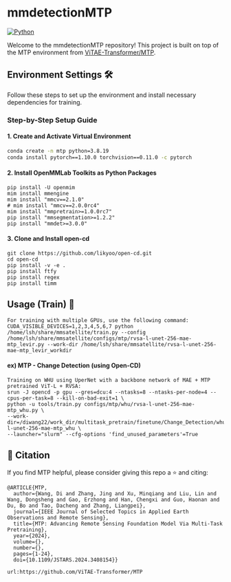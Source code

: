 # mmdetectionMTP
[![Python](https://img.shields.io/badge/Python-3776AB?style=flat&logo=Python&logoColor=white)](https://www.python.org/)

Welcome to the mmdetectionMTP repository! This project is built on top of the MTP environment from [ViTAE-Transformer/MTP](https://github.com/ViTAE-Transformer/MTP).

## Environment Settings 🛠️
Follow these steps to set up the environment and install necessary dependencies for training.

### Step-by-Step Setup Guide

#### 1. Create and Activate Virtual Environment
```bash
conda create -n mtp python=3.8.19
conda install pytorch==1.10.0 torchvision==0.11.0 -c pytorch
```

#### 2. Install OpenMMLab Toolkits as Python Packages
```
pip install -U openmim
mim install mmengine
mim install "mmcv==2.1.0"
# mim install "mmcv==2.0.0rc4"
mim install "mmpretrain>=1.0.0rc7"
pip install "mmsegmentation>=1.2.2"
pip install "mmdet>=3.0.0"
```

#### 3. Clone and Install open-cd
```
git clone https://github.com/likyoo/open-cd.git
cd open-cd
pip install -v -e .
pip install ftfy
pip install regex
pip install timm
```

## Usage (Train) 🚀 
```
For training with multiple GPUs, use the following command:
CUDA_VISIBLE_DEVICES=1,2,3,4,5,6,7 python /home/lsh/share/mmsatellite/train.py --config /home/lsh/share/mmsatellite/configs/mtp/rvsa-l-unet-256-mae-mtp_levir.py --work-dir /home/lsh/share/mmsatellite/rvsa-l-unet-256-mae-mtp_levir_workdir
```

#### ex) MTP - Change Detection (using Open-CD)
```
Training on WHU using UperNet with a backbone network of MAE + MTP pretrained ViT-L + RVSA:
srun -J opencd -p gpu --gres=dcu:4 --ntasks=8 --ntasks-per-node=4 --cpus-per-task=8 --kill-on-bad-exit=1 \
python -u tools/train.py configs/mtp/whu/rvsa-l-unet-256-mae-mtp_whu.py \
--work-dir=/diwang22/work_dir/multitask_pretrain/finetune/Change_Detection/whu/rvsa-l-unet-256-mae-mtp_whu \
--launcher="slurm" --cfg-options 'find_unused_parameters'=True
```


## 🎵 Citation
If you find MTP helpful, please consider giving this repo a ⭐ and citing:

```
@ARTICLE{MTP,
  author={Wang, Di and Zhang, Jing and Xu, Minqiang and Liu, Lin and Wang, Dongsheng and Gao, Erzhong and Han, Chengxi and Guo, Haonan and Du, Bo and Tao, Dacheng and Zhang, Liangpei},
  journal={IEEE Journal of Selected Topics in Applied Earth Observations and Remote Sensing}, 
  title={MTP: Advancing Remote Sensing Foundation Model Via Multi-Task Pretraining}, 
  year={2024},
  volume={},
  number={},
  pages={1-24},
  doi={10.1109/JSTARS.2024.3408154}}

url:https://github.com/ViTAE-Transformer/MTP
```

